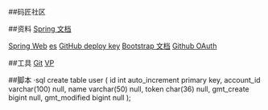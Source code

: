 ##码匠社区

##资料
[Spring 文档](https://spring.io/guides)

[Spring Web](https://spring.io/guides/gs/serving-web-content/)
[es](https://)
[GitHub deploy key](https://)
[Bootstrap 文档](https://)
[Github OAuth](https://developer.github.com/apps/building-github-apps/creating-a-github-app/)


##工具
[Git](https:/git-scm.com/download)
[VP](https://www.visual-paradigm.com/cn/)

##脚本
·sql
create table user
(
	id int auto_increment
		primary key,
	account_id varchar(100) null,
	name varchar(50) null,
	token char(36) null,
	gmt_create bigint null,
	gmt_modified bigint null
);

